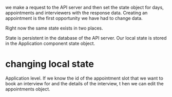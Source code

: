 we make a request to the API server and then set the state object for days, appointments and interviewers with the response data. Creating an appointment is the first opportunity we have had to change data.

Right now the same state exists in two places.

State is persistent in the database of the API server.
Our local state is stored in the Application component state object.

# changing local state
 Application level. If we know the 
 id of the appointment slot that we want to book an interview for and 
 the details of the interview, t
 hen we can edit the appointments object. 